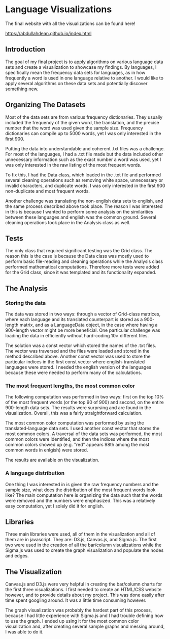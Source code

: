 # Language Visualizations

The final website with all the visualizations can be found here! 

https://abdullahdean.github.io/index.html

## Introduction

The goal of my final project is to apply algorithms on various language data sets and create a visualization to showcase my findings. By languages, I specifically mean the frequency data sets for languages, as in how frequently a word is used in one language relative to another. I would like to apply several algorithms on these data sets and potentially discover something new.

## Organizing The Datasets

Most of the data sets are from various frequency dictionaries. They usually included the frequency of the given word, the translation, and the precise number that the word was used given the sample size. Frequency dictionaries can compile up to 5000 words, yet I was only interested in the first 900.

Putting the data into understandable and coherent .txt files was a challenge. For most of the languages, I had a .txt file made but the data included other unnecessary information such as the exact number a word was used, yet I was only interested in the raw listing of the most frequent words.

To fix this, I had the Data class, which loaded in the .txt file and performed several cleaning operations such as removing white space, unnecessary or invalid characters, and duplicate words. I was only interested in the first 900 non-duplicate and most frequent words.

Another challenge was translating the non-english data sets to english, and the same process described above took place. The reason I was interested in this is because I wanted to perform some analysis on the similarities between these languages and english was the common ground. Several cleaning operations took place in the Analysis class as well.

## Tests

The only class that required significant testing was the Grid class. The reason this is the case is because the Data class was mostly used to perform basic file-reading and cleaning operations while the Analysis class performed mathematical computations. Therefore more tests were added for the Grid class, since it was templated and its functionality expanded.

## The Analysis

### Storing the data 

The data was stored in two ways: through a vector of Grid-class matrices, where each language and its translated counterpart is stored as a 900-length matrix, and as a LanguageData object, in the case where having a 900-length vector might be more beneficial. One particular challenge was loading the data in efficiently without hard-coding 10> different files. 

The solution was a const vector which stored the names of the .txt files. The vector was traversed and the files were loaded and stored in the method described above. Another const vector was used to store the particular indices in the first const vector where english-translated languages were stored. I needed the english version of the languages because these were needed to perform many of the calculations.

### The most frequent lengths, the most common color

The following computation was performed in two ways: first on the top 10% of the most frequent words (or the top 90 of 900) and second, on the entire 900-length data sets. The results were surprsing and are found in the visualization. Overall, this was a fairly straightforward calculation.

The most common color computation was performed by using the translated-language data sets. I used another const vector that stores the most common colors. A traversal of the data sets was performed, the most common colors were identified, and then the indices where the most common colors showed up (e.g. "red" appears 98th among the most common words in enlgish) were stored.

The results are available on the visualization.

### A language distribution

One thing I was interested in is given the raw frequency numbers and the sample size, what does the distribution of the most frequent words look like? The main computation here is organizing the data such that the words were removed and the numbers were emphasized. This was a relatively easy computation, yet I solely did it for english.

## Libraries

Three main libraries were used, all of them in the visualization and all of them are in javascript. They are: D3.js, Canvas.js, and Sigma.js. The first two were used in the creation of all the bar/column visualizations while the Sigma.js was used to create the graph visualization and populate the nodes and edges.

## The Visualization

Canvas.js and D3.js were very helpful in creating the bar/column charts for the first three visualizations. I first needed to create an HTML/CSS website however, and to provide details about my project. This was done easily after time spent googling around. It was a little time consuming however.

The graph visualization was probably the hardest part of this process, because I had little experience with Sigma.js and I had trouble defining how to use the graph. I ended up using it for the most common color visualization and, after creating several sample graphs and messing around, I was able to do it.
